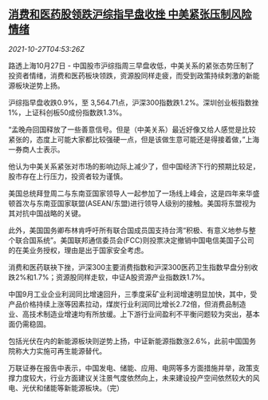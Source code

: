 <!--1635310862000-->
[消费和医药股领跌沪综指早盘收挫 中美紧张压制风险情绪](https://cn.reuters.com/article/china-stock-noon-1027-wedn-idCNKBS2HH0AQ)
------

<div><i>2021-10-27T04:53:26Z</i></div><p>路透上海10月27日 - 中国股市沪综指周三早盘收低，中美关系的紧张态势压制了投资者情绪，消费和医药板块领跌，资源股同样走疲，而受到政策持续刺激的新能源板块逆势上扬。</p><p>沪综指早盘收跌0.9%，至 3,564.71点，沪深300指数跌1.2%。深圳创业板指数挫1%，上证科创板50成份指数跌1.3%。</p><p>“孟晚舟回国释放了一些善意信号。但是（中美关系）最近好像又给人感觉是比较紧张的，态度上可能大家都比较强硬一点，但是该做生意可能还是得接着做，”上海一券商人士表示。</p><p>他认为中美关系紧张对市场的影响边际上减少了，但中国经济下行的预期比较足，股市存在上行压力，投资者较为谨慎。</p><p>美国总统拜登周二与东南亚国家领导人一起参加了一场线上峰会，这是四年来华盛顿首次与东南亚国家联盟(ASEAN/东盟)进行领导人级别的接触。美国将东盟视为其对抗中国战略的关键。</p><p>此外，美国国务卿布林肯呼吁所有联合国成员国支持台湾“积极、有意义地参与整个联合国系统”。美国联邦通信委员会(FCC)则投票决定撤销中国电信美国子公司的在美业务授权，理由是出于国家安全考虑。</p><p>消费和医药联袂下挫，沪深300主要消费指数和沪深300医药卫生指数早盘分别收跌2%和1.7%；资源股同样走软，中证A股资源产业指数跌1.7%。</p><p>中国9月工业企业利润同比增速回升，三季度采矿业利润增速明显加快，其中，受产品价格持续上涨等因素拉动，煤炭行业利润同比增长2.72倍，但消费品制造业、高技术制造业增速均有所放缓。上下游行业间盈利不平衡问题较为突出，基本面仍需稳固。</p><p>包括光伏在内的新能源板块则逆势上扬，中证新能源指数涨2.6%，此前中国国务院称大力实施可再生能源替代。</p><p>万联证券在报告中表示，中国发电、储能、应用、电网等多方面措施并举，政策支撑力度较大，行业方面建议关注景气度依然向上，未来建设投产空间依然较大的风电、光伏和储能等新能源板块。（完）</p>
